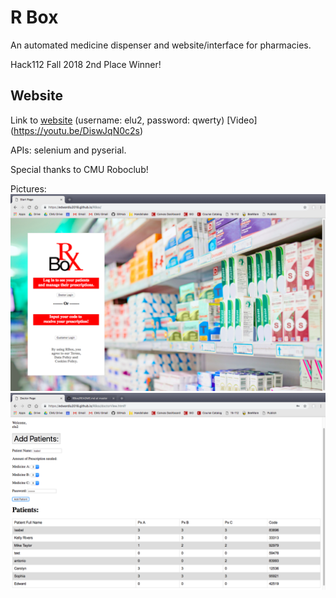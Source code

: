 # R Box
An automated medicine dispenser and website/interface for pharmacies.

Hack112 Fall 2018 2nd Place Winner!

## Website
Link to [website](https://edwardlu2018.github.io/RBox/) (username: elu2, password: qwerty)
[Video] (https://youtu.be/DiswJqN0c2s)

APIs: selenium and pyserial.

Special thanks to CMU Roboclub!

Pictures:
![front page](https://github.com/EdwardLu2018/RBox/blob/master/images/frontPage.png)
![table](https://github.com/EdwardLu2018/RBox/blob/master/images/tablePage.png)
